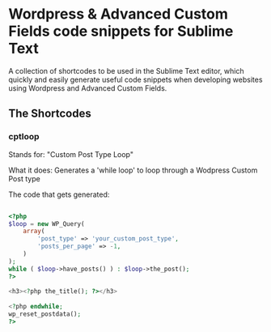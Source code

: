 # Wordpress & Advanced Custom Fields code snippets for Sublime Text
A collection of shortcodes to be used in the Sublime Text editor, which quickly and easily generate useful code snippets when developing websites using Wordpress and Advanced Custom Fields.

## The Shortcodes

### cptloop 

Stands for: "Custom Post Type Loop"

What it does: Generates a 'while loop' to loop through a Wodpress Custom Post type

The code that gets generated:

```php

<?php
$loop = new WP_Query(
    array(
        'post_type' => 'your_custom_post_type',
        'posts_per_page' => -1,
    )
);
while ( $loop->have_posts() ) : $loop->the_post();
?>
 
<h3><?php the_title(); ?></h3>
 
<?php endwhile;
wp_reset_postdata();
?>

```
